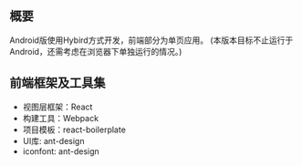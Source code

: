## 概要
Android版使用Hybird方式开发，前端部分为单页应用。
(本版本目标不止运行于Android，还需考虑在浏览器下单独运行的情况。)

## 前端框架及工具集
- 视图层框架：React
- 构建工具：Webpack
- 项目模板：react-boilerplate
- UI库: ant-design
- iconfont: ant-design

